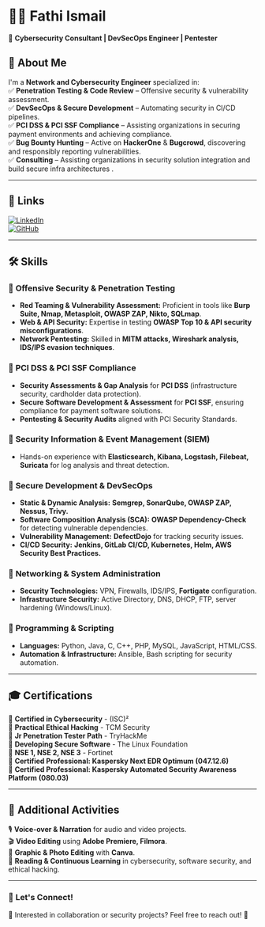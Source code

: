 # 👨‍💻 Fathi Ismail  
🚀 **Cybersecurity Consultant | DevSecOps Engineer | Pentester**  

## 🚀 About Me  
I'm a **Network and Cybersecurity Engineer** specialized in:  
✅ **Penetration Testing & Code Review** – Offensive security & vulnerability assessment.  
✅ **DevSecOps & Secure Development** – Automating security in CI/CD pipelines.  
✅ **PCI DSS & PCI SSF Compliance** – Assisting organizations in securing payment environments and achieving compliance.  
✅ **Bug Bounty Hunting** – Active on **HackerOne** & **Bugcrowd**, discovering and responsibly reporting vulnerabilities.  
✅ **Consulting** – Assisting organizations in security solution integration and build secure infra architectures .  


---

## 🔗 Links  
[![LinkedIn](https://img.shields.io/badge/LinkedIn-Profile-blue)](https://www.linkedin.com/in/fathi-ismail/)  
[![GitHub](https://img.shields.io/badge/GitHub-Profile-black)](https://github.com/fathiismail)  

---

## 🛠️ Skills  

### 🔹 **Offensive Security & Penetration Testing**  
- **Red Teaming & Vulnerability Assessment:** Proficient in tools like **Burp Suite, Nmap, Metasploit, OWASP ZAP, Nikto, SQLmap**.  
- **Web & API Security:** Expertise in testing **OWASP Top 10 & API security misconfigurations**.  
- **Network Pentesting:** Skilled in **MITM attacks, Wireshark analysis, IDS/IPS evasion techniques**.  

### 🔹 **PCI DSS & PCI SSF Compliance**  
- **Security Assessments & Gap Analysis** for **PCI DSS** (infrastructure security, cardholder data protection).  
- **Secure Software Development & Assessment** for **PCI SSF**, ensuring compliance for payment software solutions.  
- **Pentesting & Security Audits** aligned with PCI Security Standards.  

### 🔹 **Security Information & Event Management (SIEM)**  
- Hands-on experience with **Elasticsearch, Kibana, Logstash, Filebeat, Suricata** for log analysis and threat detection.  

### 🔹 **Secure Development & DevSecOps**  
- **Static & Dynamic Analysis:** **Semgrep, SonarQube, OWASP ZAP, Nessus, Trivy.**  
- **Software Composition Analysis (SCA):** **OWASP Dependency-Check** for detecting vulnerable dependencies.  
- **Vulnerability Management:** **DefectDojo** for tracking security issues.  
- **CI/CD Security:** **Jenkins, GitLab CI/CD, Kubernetes, Helm, AWS Security Best Practices.**  

### 🔹 **Networking & System Administration**  
- **Security Technologies:** VPN, Firewalls, IDS/IPS, **Fortigate** configuration.  
- **Infrastructure Security:** Active Directory, DNS, DHCP, FTP, server hardening (Windows/Linux).  

### 🔹 **Programming & Scripting**  
- **Languages:** Python, Java, C, C++, PHP, MySQL, JavaScript, HTML/CSS.  
- **Automation & Infrastructure:** Ansible, Bash scripting for security automation.  

---

## 🎓 Certifications  
📜 **Certified in Cybersecurity** - (ISC)²  
📜 **Practical Ethical Hacking** - TCM Security  
📜 **Jr Penetration Tester Path** - TryHackMe  
📜 **Developing Secure Software** - The Linux Foundation  
📜 **NSE 1, NSE 2, NSE 3** - Fortinet  
📜 **Certified Professional: Kaspersky Next EDR Optimum (047.12.6)**  
📜 **Certified Professional: Kaspersky Automated Security Awareness Platform (080.03)**  

---

## 🌟 Additional Activities  
🎙 **Voice-over & Narration** for audio and video projects.  
🎬 **Video Editing** using **Adobe Premiere, Filmora**.  
🎨 **Graphic & Photo Editing** with **Canva**.  
📖 **Reading & Continuous Learning** in cybersecurity, software security, and ethical hacking.  

---

### 📌 **Let's Connect!**  
🔹 Interested in collaboration or security projects? Feel free to reach out! 🚀  
